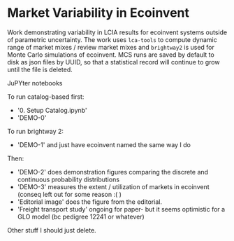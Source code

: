 # Market Variability in Ecoinvent
Work demonstrating variability in LCIA results for ecoinvent systems outside of parametric uncertainty. The work uses `lca-tools` to compute dynamic range of market mixes / review market mixes and `brightway2` is used for Monte Carlo simulations of ecoinvent.  MCS runs are saved by default to disk as json files by UUID, so that a statistical record will continue to grow until the file is deleted.

JuPYter notebooks

To run catalog-based first:
 - '0. Setup Catalog.ipynb'
 - 'DEMO-0'
 
To run brightway 2:
 - 'DEMO-1' and just have ecoinvent named the same way I do
 
Then:
 - 'DEMO-2' does demonstration figures comparing the discrete and continuous probability distributions
 - 'DEMO-3' measures the extent / utilization of markets in ecoinvent (conseq left out for some reason :( )
 - 'Editorial image'  does the figure from the editorial.
 - 'Freight transport study' ongoing for paper- but it seems optimistic for a GLO model (bc pedigree 12241 or whatever)

Other stuff I should just delete.

